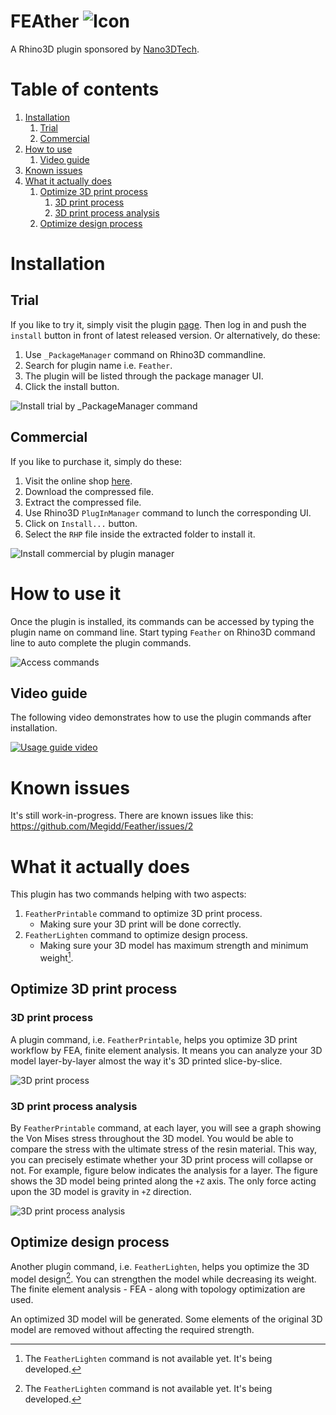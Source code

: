 # FEAther ![Icon](./RhinoCommon/pkg/dist/icon.svg)

A Rhino3D plugin sponsored by [Nano3DTech](https://nano3dtech.com/).

# Table of contents

1. [Installation](#installation)
   1. [Trial](#trial)
   1. [Commercial](#commercial)
1. [How to use](#how-to-use-it)
   1. [Video guide](#video-guide)
1. [Known issues](#known-issues)
1. [What it actually does](#what-it-actually-does)
   1. [Optimize 3D print process](#optimize-3d-print-process)
       1. [3D print process](#3d-print-process)
       1. [3D print process analysis](#3d-print-process-analysis)
   1. [Optimize design process](#optimize-design-process)

# Installation

## Trial

If you like to try it, simply visit the plugin [page](https://www.food4rhino.com/en/app/feather). Then log in and push the `install` button in front of latest released version. Or alternatively, do these:

1. Use `_PackageManager` command on Rhino3D commandline.
1. Search for plugin name i.e. `Feather`.
1. The plugin will be listed through the package manager UI.
1. Click the install button.

![Install trial by `_PackageManager` command](RhinoCommon/doc/install-package-manager.svg "Install trial via `_PackageManager` command")

## Commercial

If you like to purchase it, simply do these:

1. Visit the online shop [here](https://www.patreon.com/Megidd/shop).
1. Download the compressed file.
1. Extract the compressed file.
1. Use Rhino3D `PlugInManager` command to lunch the corresponding UI.
1. Click on `Install...` button.
1. Select the `RHP` file inside the extracted folder to install it.

![Install commercial by plugin manager](RhinoCommon/doc/install-plugin-manager.svg "Install commercial by plugin manager")

# How to use it

Once the plugin is installed, its commands can be accessed by typing the plugin name on command line. Start typing `Feather` on Rhino3D command line to auto complete the plugin commands.

![Access commands](RhinoCommon/doc/commands.svg "How to access plugin commands")

## Video guide

The following video demonstrates how to use the plugin commands after installation.

[![Usage guide video](http://img.youtube.com/vi/_UDrNsUkYzo/0.jpg)](https://youtu.be/_UDrNsUkYzo "Usage guide video")

# Known issues

It's still work-in-progress. There are known issues like this: https://github.com/Megidd/Feather/issues/2

# What it actually does

This plugin has two commands helping with two aspects:

1. `FeatherPrintable` command to optimize 3D print process.
   * Making sure your 3D print will be done correctly.
1. `FeatherLighten` command to optimize design process.
   * Making sure your 3D model has maximum strength and minimum weight[^1].

## Optimize 3D print process

### 3D print process

A plugin command, i.e. `FeatherPrintable`, helps you optimize 3D print workflow by FEA, finite element analysis. It means you can analyze your 3D model layer-by-layer almost the way it's 3D printed slice-by-slice.

![3D print process]( RhinoCommon/doc/3D-print-process.svg "3D print process")

### 3D print process analysis

By `FeatherPrintable` command, at each layer, you will see a graph showing the Von Mises stress throughout the 3D model. You would be able to compare the stress with the ultimate stress of the resin material. This way, you can precisely estimate whether your 3D print process will collapse or not. For example, figure below indicates the analysis for a layer. The figure shows the 3D model being printed along the `+Z` axis. The only force acting upon the 3D model is gravity in `+Z` direction.

![3D print process analysis]( RhinoCommon/doc/3D-print-process-analysis.svg "3D print process analysis")

## Optimize design process

Another plugin command, i.e. `FeatherLighten`, helps you optimize the 3D model design[^1]. You can strengthen the model while decreasing its weight. The finite element analysis - FEA - along with topology optimization are used.

An optimized 3D model will be generated. Some elements of the original 3D model are removed without affecting the required strength.

[^1]: The `FeatherLighten` command is not available yet. It's being developed.
